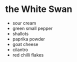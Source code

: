 # the White Swan

- sour cream
- green small pepper
- shallots
- paprika powder
- goat cheese
- cilantro
- red chilli flakes

